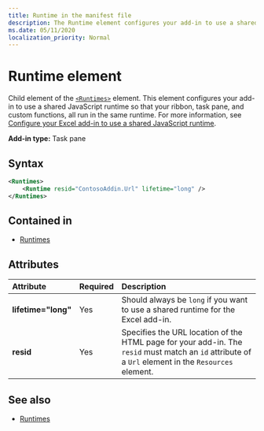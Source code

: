 ```yaml
---
title: Runtime in the manifest file
description: The Runtime element configures your add-in to use a shared JavaScript runtime for its ribbon, task pane, and custom functions.
ms.date: 05/11/2020
localization_priority: Normal
---
```


# Runtime element

Child element of the [`<Runtimes>`](runtimes.md) element. This element configures your add-in to use a shared JavaScript runtime so that your ribbon, task pane, and custom functions, all run in the same runtime. For more information, see [Configure your Excel add-in to use a shared JavaScript runtime](../../excel/configure-your-add-in-to-use-a-shared-runtime.md).

**Add-in type:** Task pane

## Syntax

```XML
<Runtimes>
    <Runtime resid="ContosoAddin.Url" lifetime="long" />
</Runtimes>
```

## Contained in

- [Runtimes](runtimes.md)

## Attributes

|  Attribute  |  Required  |  Description  |
|:-----|:-----|:-----|
|  **lifetime="long"**  |  Yes  | Should always be `long` if you want to use a shared runtime for the Excel add-in. |
|  **resid**  |  Yes  | Specifies the URL location of the HTML page for your add-in. The `resid` must match an `id` attribute of a `Url` element in the `Resources` element. |

## See also

- [Runtimes](runtimes.md)
